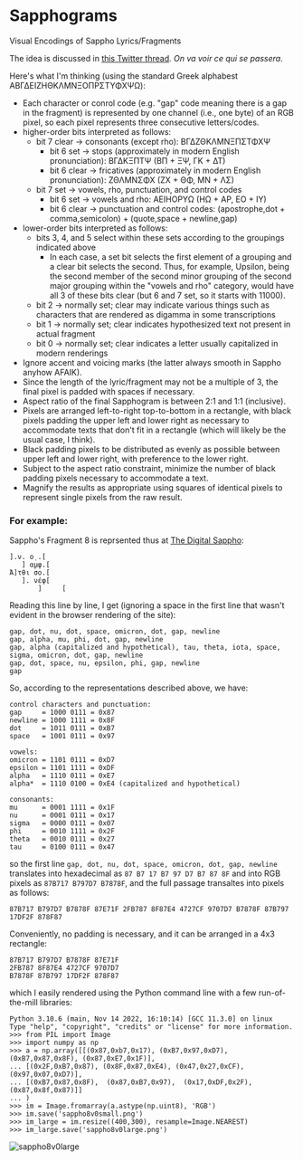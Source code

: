 # Sapphograms
Visual Encodings of Sappho Lyrics/Fragments

The idea is discussed in [this Twitter thread](https://twitter.com/AndyHarless/status/1627705276336857088).  *On va voir ce qui se passera*.




Here's what I'm thinking (using the standard Greek alphabest ΑΒΓΔΕΙΖΗΘΚΛΜΝΞΟΠΡΣΤΥΦΧΨΩ):
- Each character or conrol code (e.g. "gap" code meaning there is a gap in the fragment) is represented by one channel (i.e., one byte) of an RGB pixel, so each pixel represents three consecutive letters/codes.
- higher-order bits interpreted as follows:
  - bit 7 clear -> consonants (except rho):  ΒΓΔΖΘΚΛΜΝΞΠΣΤΦΧΨ
    - bit 6 set   -> stops (approximately in modern English pronunciation): ΒΓΔΚΞΠΤΨ (ΒΠ + ΞΨ, ΓΚ + ΔΤ)
    - bit 6 clear -> fricatives (approximately in modern English pronunciation): ΖΘΛΜΝΣΦΧ (ΖΧ + ΘΦ, ΜΝ + ΛΣ)
  - bit 7 set   -> vowels, rho, punctuation, and control codes
    - bit 6 set   -> vowels and rho:  ΑΕΙΗΟΡΥΩ (ΗΩ + ΑΡ, ΕΟ + ΙΥ)
    - bit 6 clear -> punctuation and control codes: (apostrophe,dot + comma,semicolon) + (quote,space + newline,gap)
- lower-order bits interpreted as follows:
  - bits 3, 4, and 5 select within these sets according to the groupings indicated above
    - In each case, a set bit selects the first element of a grouping and a clear bit selects the second.  Thus, for example, Upsilon, being the second member of the second minor grouping of the second major grouping within the "vowels and rho" category, would have all 3 of these bits clear (but 6 and 7 set, so it starts with 11000).
  - bit 2 -> normally set; clear may indicate various things such as characters that are rendered as digamma in some transcriptions
  - bit 1 -> normally set; clear indicates hypothesized text not present in actual fragment
  - bit 0 -> normally set; clear indicates a letter usually capitalized in modern renderings
- Ignore accent and voicing marks (the latter always smooth in Sappho anyhow AFAIK).
- Since the length of the lyric/fragment may not be a multiple of 3, the final pixel is padded with spaces if necessary.
- Aspect ratio of the final Sapphogram is between 2:1 and 1:1 (inclusive).
- Pixels are arranged left-to-right top-to-bottom in a rectangle, with black pixels padding the upper left and lower right as necessary to accommodate texts that don't fit in a rectangle (which will likely be the usual case, I think).
- Black padding pixels to be distributed as evenly as possible between upper left and lower right, with preference to the lower right.
- Subject to the aspect ratio constraint, minimize the number of black padding pixels necessary to accommodate a text.
- Magnify the results as appropriate using squares of identical pixels to represent single pixels from the raw result.


### For example:

Sappho's Fragment 8 is reprsented thus at [The Digital Sappho](https://digitalsappho.org/fragments/fr8/):
```
].ν. ο̣ .[
   ] α̣μφ.[
Ἄ]τθι σο.[
   ]. νέφ[
       ]     [
```
Reading this line by line, I get (ignoring a space in the first line that wasn't evident in the browser rendering of the site):
```
gap, dot, nu, dot, space, omicron, dot, gap, newline
gap, alpha, mu, phi, dot, gap, newline
gap, alpha (capitalized and hypothetical), tau, theta, iota, space, sigma, omicron, dot, gap, newline
gap, dot, space, nu, epsilon, phi, gap, newline
gap
```
So, according to the representations described above, we have:
```
control characters and punctuation:
gap     = 1000 0111 = 0x87
newline = 1000 1111 = 0x8F
dot     = 1011 0111 = 0xB7
space   = 1001 0111 = 0x97
```
```
vowels:
omicron = 1101 0111 = 0xD7
epsilon = 1101 1111 = 0xDF
alpha   = 1110 0111 = 0xE7
alpha*  = 1110 0100 = 0xE4 (capitalized and hypothetical)
```
```
consonants:
mu      = 0001 1111 = 0x1F
nu      = 0001 0111 = 0x17
sigma   = 0000 0111 = 0x07
phi     = 0010 1111 = 0x2F
theta   = 0010 0111 = 0x27
tau     = 0100 0111 = 0x47
```
so the first line `gap, dot, nu, dot, space, omicron, dot, gap, newline` translates into hexadecimal as `87 B7 17 B7 97 D7 B7 87 8F` and into RGB pixels as `87B717 B797D7 B7878F`,
and the full passage transaltes into pixels as follows:
```
87B717 B797D7 B7878F 87E71F 2FB787 8F87E4 4727CF 9707D7 B7878F 87B797 17DF2F 878F87
```
Conveniently, no padding is necessary, and it can be arranged in a 4x3 rectangle:
```
87B717 B797D7 B7878F 87E71F 
2FB787 8F87E4 4727CF 9707D7 
B7878F 87B797 17DF2F 878F87
```
which I easily rendered using the Python command line with a few run-of-the-mill libraries:
``` 
Python 3.10.6 (main, Nov 14 2022, 16:10:14) [GCC 11.3.0] on linux
Type "help", "copyright", "credits" or "license" for more information.
>>> from PIL import Image
>>> import numpy as np
>>> a = np.array([[(0x87,0xb7,0x17), (0xB7,0x97,0xD7), (0xB7,0x87,0x8F), (0x87,0xE7,0x1F)],
... [(0x2F,0xB7,0x87), (0x8F,0x87,0xE4), (0x47,0x27,0xCF), (0x97,0x07,0xD7)],
... [(0xB7,0x87,0x8F),  (0x87,0xB7,0x97),  (0x17,0xDF,0x2F),  (0x87,0x8f,0x87)]]
... )
>>> im = Image.fromarray(a.astype(np.uint8), 'RGB')
>>> im.save('sappho8v0small.png')
>>> im_large = im.resize((400,300), resample=Image.NEAREST)
>>> im_large.save('sappho8v0large.png')
```
![sappho8v0large](https://user-images.githubusercontent.com/25837203/220214919-2a364480-f3c7-43cf-bdb4-fdb73de701ff.png)
